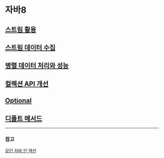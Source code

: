# 자바8

## [스트림 활용](https://github.com/genesis12345678/TIL/blob/main/Java/java8/stream/chater5/chapter5.md)

## [스트림 데이터 수집](https://github.com/genesis12345678/TIL/blob/main/Java/java8/stream/chapter6/Chapter6.md)

## [병렬 데이터 처리와 성능](https://github.com/genesis12345678/TIL/blob/main/Java/java8/stream/chapter7/Chapter7.md)

## [컬렉션 API 개선](https://github.com/genesis12345678/TIL/blob/main/Java/java8/stream/chapter8/Chapter8.md)

## [Optional](https://github.com/genesis12345678/TIL/blob/main/Java/java8/stream/chapter11/Chapter11.md)

## [디폴트 메서드](https://github.com/genesis12345678/TIL/blob/main/Java/java8/stream/chapter13/Chapter13.md)

---

### 참고

[모던 자바 인 액션](https://www.yes24.com/Product/Goods/77125987)
